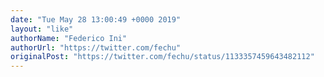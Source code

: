 ```yaml
---
date: "Tue May 28 13:00:49 +0000 2019"
layout: "like"
authorName: "Federico Ini"
authorUrl: "https://twitter.com/fechu"
originalPost: "https://twitter.com/fechu/status/1133357459643482112"
---
```

